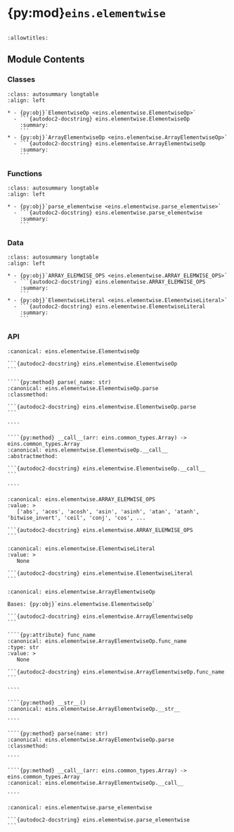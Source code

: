 # {py:mod}`eins.elementwise`

```{py:module} eins.elementwise
```

```{autodoc2-docstring} eins.elementwise
:allowtitles:
```

## Module Contents

### Classes

````{list-table}
:class: autosummary longtable
:align: left

* - {py:obj}`ElementwiseOp <eins.elementwise.ElementwiseOp>`
  - ```{autodoc2-docstring} eins.elementwise.ElementwiseOp
    :summary:
    ```
* - {py:obj}`ArrayElementwiseOp <eins.elementwise.ArrayElementwiseOp>`
  - ```{autodoc2-docstring} eins.elementwise.ArrayElementwiseOp
    :summary:
    ```
````

### Functions

````{list-table}
:class: autosummary longtable
:align: left

* - {py:obj}`parse_elementwise <eins.elementwise.parse_elementwise>`
  - ```{autodoc2-docstring} eins.elementwise.parse_elementwise
    :summary:
    ```
````

### Data

````{list-table}
:class: autosummary longtable
:align: left

* - {py:obj}`ARRAY_ELEMWISE_OPS <eins.elementwise.ARRAY_ELEMWISE_OPS>`
  - ```{autodoc2-docstring} eins.elementwise.ARRAY_ELEMWISE_OPS
    :summary:
    ```
* - {py:obj}`ElementwiseLiteral <eins.elementwise.ElementwiseLiteral>`
  - ```{autodoc2-docstring} eins.elementwise.ElementwiseLiteral
    :summary:
    ```
````

### API

`````{py:class} ElementwiseOp
:canonical: eins.elementwise.ElementwiseOp

```{autodoc2-docstring} eins.elementwise.ElementwiseOp
```

````{py:method} parse(_name: str)
:canonical: eins.elementwise.ElementwiseOp.parse
:classmethod:

```{autodoc2-docstring} eins.elementwise.ElementwiseOp.parse
```

````

````{py:method} __call__(arr: eins.common_types.Array) -> eins.common_types.Array
:canonical: eins.elementwise.ElementwiseOp.__call__
:abstractmethod:

```{autodoc2-docstring} eins.elementwise.ElementwiseOp.__call__
```

````

`````

````{py:data} ARRAY_ELEMWISE_OPS
:canonical: eins.elementwise.ARRAY_ELEMWISE_OPS
:value: >
   ['abs', 'acos', 'acosh', 'asin', 'asinh', 'atan', 'atanh', 'bitwise_invert', 'ceil', 'conj', 'cos', ...

```{autodoc2-docstring} eins.elementwise.ARRAY_ELEMWISE_OPS
```

````

````{py:data} ElementwiseLiteral
:canonical: eins.elementwise.ElementwiseLiteral
:value: >
   None

```{autodoc2-docstring} eins.elementwise.ElementwiseLiteral
```

````

`````{py:class} ArrayElementwiseOp
:canonical: eins.elementwise.ArrayElementwiseOp

Bases: {py:obj}`eins.elementwise.ElementwiseOp`

```{autodoc2-docstring} eins.elementwise.ArrayElementwiseOp
```

````{py:attribute} func_name
:canonical: eins.elementwise.ArrayElementwiseOp.func_name
:type: str
:value: >
   None

```{autodoc2-docstring} eins.elementwise.ArrayElementwiseOp.func_name
```

````

````{py:method} __str__()
:canonical: eins.elementwise.ArrayElementwiseOp.__str__

````

````{py:method} parse(name: str)
:canonical: eins.elementwise.ArrayElementwiseOp.parse
:classmethod:

````

````{py:method} __call__(arr: eins.common_types.Array) -> eins.common_types.Array
:canonical: eins.elementwise.ArrayElementwiseOp.__call__

````

`````

````{py:function} parse_elementwise(name: str) -> eins.elementwise.ElementwiseOp
:canonical: eins.elementwise.parse_elementwise

```{autodoc2-docstring} eins.elementwise.parse_elementwise
```
````
